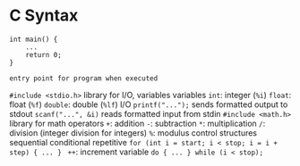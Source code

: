 # C Syntax
```
int main() {
	...
	return 0;
}
```
	entry point for program when executed
`#include <stdio.h>`
	library for I/O, variables
	variables
		`int`: integer (`%i`)
		`float`: float (`%f`)
		`double`: double (`%lf`)
	I/O
		`printf("...");`
			sends formatted output to stdout
		`scanf("...", &i)`
			reads formatted input from stdin
`#include <math.h>`
	library for math
	operators
		`+`: addition
		`-`: subtraction
		`*`: multiplication
		`/`: division (integer division for integers)
		`%`: modulus
control structures
	sequential
	conditional
	repetitive
		```for (int i = start; i < stop; i = i + step) {
			...
		}
		```
		`++`: increment variable
		```
		do {
		...
		} while (i < stop);
		```
